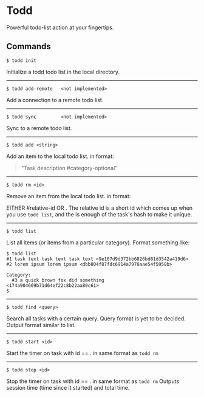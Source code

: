 Todd
====

Powerful todo-list action at your fingertips.

Commands
--------

    $ todd init

Initialize a todd todo list in the local directory.

-------------------------------------------------------

    $ todd add-remote   <not implemented>

Add a connection to a remote todo list.

-------------------------------------------------------

    $ todd sync         <not implemented>

Sync to a remote todo list.

-------------------------------------------------------

    $ todd add <string>
  
Add an item to the local todo list.  <string> in format:

> "Task description #category-optional"

-------------------------------------------------------

    $ todd rm <id>

Remove an item from the local todo list.  <id> in format:

EITHER #relative-id OR <hash>.  The relative id is a short id
which comes up when you use `todd list`, and the <hash> is
enough of the task's hash to make it unique.

-------------------------------------------------------

    $ todd list

List all items (or items from a particular category).  Format
something like:

    $ todd list
    #1 task text task text task text <9e107d9d372bb6826bd81d3542a419d6>
    #2 lorem ipsum lorem ipsum <dbb804f87fdc6914a7978aae54f5958b>

    Category:
      #3 a quick brown fox did something <174a904669b71d64ef22c8b22aa80c61>
    $

-------------------------------------------------------

    $ todd find <query>

Search all tasks with a certain query.  Query format is yet to be decided.
Output format similar to list.

-------------------------------------------------------

    $ todd start <id>

Start the timer on task with id == <id>.  <id> in same format as `todd rm`

-------------------------------------------------------

    $ todd stop <id>

Stop the timer on task with id == <id>.  <id> in same format as `todd rm`
Outputs session time (time since it started) and total time.

